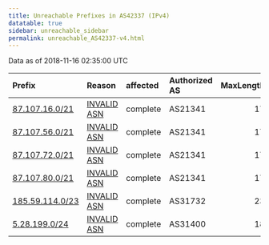 ```yaml
---
title: Unreachable Prefixes in AS42337 (IPv4)
datatable: true
sidebar: unreachable_sidebar
permalink: unreachable_AS42337-v4.html
---
```


Data as of 2018-11-16 02:35:00 UTC


<div class="datatable-begin"></div>

| Prefix                                                   | Reason                                                                                                 | affected   | Authorized AS   |   MaxLength | Anchor                                         |   unreachable /24s |
|:---------------------------------------------------------|:-------------------------------------------------------------------------------------------------------|:-----------|:----------------|------------:|:-----------------------------------------------|-------------------:|
| [87.107.16.0/21](https://stat.ripe.net/87.107.16.0/21)   | [INVALID ASN](https://rpki-validator.ripe.net/announcement-preview?asn=AS42337&prefix=87.107.16.0/21)  | complete   | AS21341         |          17 | [RIPE](unreachable_RIPE_NCC_RPKI_Root-v4.html) |                  8 |
| [87.107.56.0/21](https://stat.ripe.net/87.107.56.0/21)   | [INVALID ASN](https://rpki-validator.ripe.net/announcement-preview?asn=AS42337&prefix=87.107.56.0/21)  | complete   | AS21341         |          17 | [RIPE](unreachable_RIPE_NCC_RPKI_Root-v4.html) |                  8 |
| [87.107.72.0/21](https://stat.ripe.net/87.107.72.0/21)   | [INVALID ASN](https://rpki-validator.ripe.net/announcement-preview?asn=AS42337&prefix=87.107.72.0/21)  | complete   | AS21341         |          17 | [RIPE](unreachable_RIPE_NCC_RPKI_Root-v4.html) |                  8 |
| [87.107.80.0/21](https://stat.ripe.net/87.107.80.0/21)   | [INVALID ASN](https://rpki-validator.ripe.net/announcement-preview?asn=AS42337&prefix=87.107.80.0/21)  | complete   | AS21341         |          17 | [RIPE](unreachable_RIPE_NCC_RPKI_Root-v4.html) |                  8 |
| [185.59.114.0/23](https://stat.ripe.net/185.59.114.0/23) | [INVALID ASN](https://rpki-validator.ripe.net/announcement-preview?asn=AS42337&prefix=185.59.114.0/23) | complete   | AS31732         |          23 | [RIPE](unreachable_RIPE_NCC_RPKI_Root-v4.html) |                  2 |
| [5.28.199.0/24](https://stat.ripe.net/5.28.199.0/24)     | [INVALID ASN](https://rpki-validator.ripe.net/announcement-preview?asn=AS42337&prefix=5.28.199.0/24)   | complete   | AS31400         |          18 | [RIPE](unreachable_RIPE_NCC_RPKI_Root-v4.html) |                  1 |

<div class="datatable-end"></div>